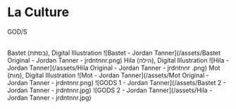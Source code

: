 # La Culture
GOD/S

<br/>
Bastet (בסתת), Digital Illustration
![Bastet - Jordan Tanner](/assets/Bastet Original - Jordan Tanner - jrdntnnr.png)
Hila (הילה), Digital Illustration
![Hila - Jordan Tanner](/assets/Hila Original - Jordan Tanner - jrdntnnr .png)
Mot (מות), Digital Illustration
![Mot - Jordan Tanner](/assets/Mot Original - Jordan Tanner - jrdntnnr.png)
![GODS 1 - Jordan Tanner](/assets/Bastet 2 - Jordan Tanner - jrdntnnr.jpg)
![GODS 2 - Jordan Tanner](/assets/Hila - Jordan Tanner - jrdntnnr.jpg)
